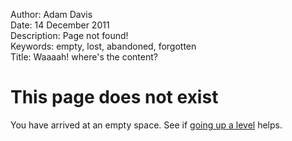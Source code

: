 Author: Adam Davis  
Date: 14 December 2011  
Description: Page not found!  
Keywords: empty, lost, abandoned, forgotten   
Title: Waaaah! where's the content?  


This page does not exist	
======

You have arrived at an empty space. See if [going up a level](../) helps. 